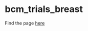 # bcm_trials_breast

Find the page [here](https://elkhanany.github.io/bcm_trials_breast/2024.04.22.%20Trial%20Landscape)
